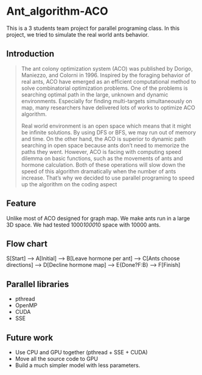 

# Ant_algorithm-ACO
This is a 3 students team project for parallel programing class. In this project, we tried to simulate the real world ants behavior. 

## Introduction
>  The ant colony optimization system (ACO) was published by Dorigo, Maniezzo, and Colorni in 1996. Inspired by the foraging behavior of real ants, ACO have emerged as an efficient computational method to solve combinatorial optimization problems. One of the problems is searching optimal path in the large, unknown and dynamic environments. Especially for finding multi-targets simultaneously on map, many researchers have delivered lots of works to optimize ACO algorithm.  
>    
>  Real world environment is an open space which means that it might be infinite solutions. By using DFS or BFS, we may run out of memory and time. On the other hand, the ACO is superior to dynamic path searching in open space because ants don’t need to memorize the paths they went. However, ACO is facing with computing speed dilemma on basic functions, such as the movements of ants and hormone calculation. Both of these operations will slow down the speed of this algorithm dramatically when the number of ants increase. That’s why we decided to use parallel programing to speed up the algorithm on the coding aspect
  
## Feature  
Unlike most of ACO designed for graph map. We make ants run in a large 3D space. We had tested 1000*1000*10 space with 10000 ants.  
  
## Flow chart  
S[Start] --> A[Initial]
--> B[Leave hormone per ant] --> C[Ants choose directions] --> D[Decline hormone map]
--> E{Done?F:B} --> F[Finish]
  
## Parallel libraries
* pthread
* OpenMP
* CUDA
* SSE

## Future work
* Use CPU and GPU together (pthread + SSE + CUDA)
* Move all the source code to GPU
* Build a much simpler model with less parameters.

